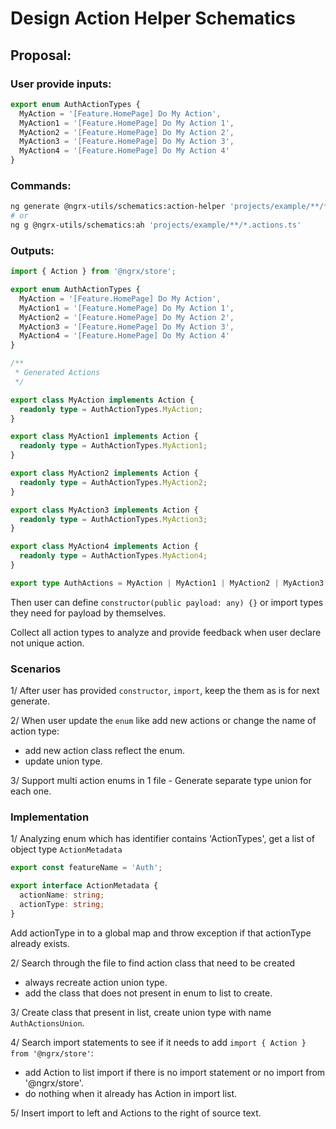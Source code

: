 # Design Action Helper Schematics

## Proposal:

### User provide inputs:

```typescript
export enum AuthActionTypes {
  MyAction = '[Feature.HomePage] Do My Action',
  MyAction1 = '[Feature.HomePage] Do My Action 1',
  MyAction2 = '[Feature.HomePage] Do My Action 2',
  MyAction3 = '[Feature.HomePage] Do My Action 3',
  MyAction4 = '[Feature.HomePage] Do My Action 4'
}
```

### Commands:

```bash
ng generate @ngrx-utils/schematics:action-helper 'projects/example/**/*.actions.ts'
# or
ng g @ngrx-utils/schematics:ah 'projects/example/**/*.actions.ts'
```

### Outputs:

```typescript
import { Action } from '@ngrx/store';

export enum AuthActionTypes {
  MyAction = '[Feature.HomePage] Do My Action',
  MyAction1 = '[Feature.HomePage] Do My Action 1',
  MyAction2 = '[Feature.HomePage] Do My Action 2',
  MyAction3 = '[Feature.HomePage] Do My Action 3',
  MyAction4 = '[Feature.HomePage] Do My Action 4'
}

/**
 * Generated Actions
 */

export class MyAction implements Action {
  readonly type = AuthActionTypes.MyAction;
}

export class MyAction1 implements Action {
  readonly type = AuthActionTypes.MyAction1;
}

export class MyAction2 implements Action {
  readonly type = AuthActionTypes.MyAction2;
}

export class MyAction3 implements Action {
  readonly type = AuthActionTypes.MyAction3;
}

export class MyAction4 implements Action {
  readonly type = AuthActionTypes.MyAction4;
}

export type AuthActions = MyAction | MyAction1 | MyAction2 | MyAction3 | MyAction4;
```

Then user can define `constructor(public payload: any) {}` or import types they need for payload by themselves.

Collect all action types to analyze and provide feedback when user declare not unique action.

### Scenarios

1/ After user has provided `constructor`, `import`, keep the them as is for next generate.

2/ When user update the `enum` like add new actions or change the name of action type:

* add new action class reflect the enum.
* update union type.

3/ Support multi action enums in 1 file - Generate separate type union for each one.

### Implementation

1/ Analyzing enum which has identifier contains 'ActionTypes', get a list of object type `ActionMetadata`

```typescript
export const featureName = 'Auth';

export interface ActionMetadata {
  actionName: string;
  actionType: string;
}
```

Add actionType in to a global map and throw exception if that actionType already exists.

2/ Search through the file to find action class that need to be created

* always recreate action union type.
* add the class that does not present in enum to list to create.

3/ Create class that present in list, create union type with name `AuthActionsUnion`.

4/ Search import statements to see if it needs to add `import { Action } from '@ngrx/store'`:

* add Action to list import if there is no import statement or no import from '@ngrx/store'.
* do nothing when it already has Action in import list.

5/ Insert import to left and Actions to the right of source text.
